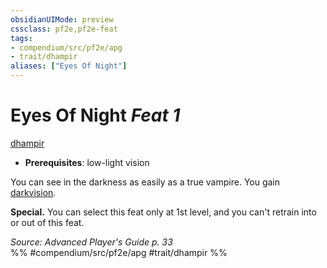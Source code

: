 ```yaml
---
obsidianUIMode: preview
cssclass: pf2e,pf2e-feat
tags:
- compendium/src/pf2e/apg
- trait/dhampir
aliases: ["Eyes Of Night"]
---
```

# Eyes Of Night  *Feat 1*  
[dhampir](/rules/traits/dhampir-b1.md)  

- **Prerequisites**: low-light vision

You can see in the darkness as easily as a true vampire. You gain [darkvision](/rules/abilities/darkvision.md).

**Special.** You can select this feat only at 1st level, and you can't retrain into or out of this feat.

*Source: Advanced Player's Guide p. 33*  
%% #compendium/src/pf2e/apg #trait/dhampir %%